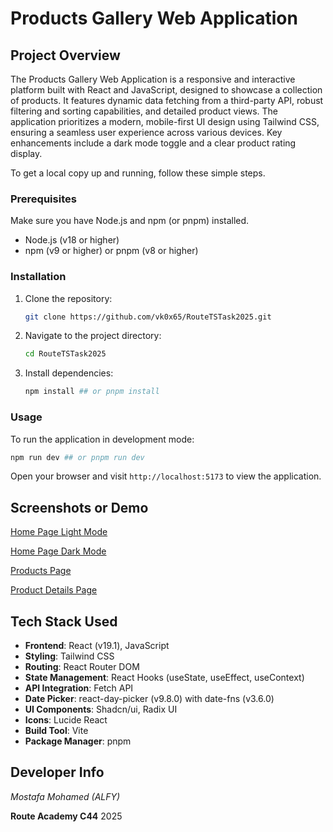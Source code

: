 # Products Gallery Web Application

## Project Overview

The Products Gallery Web Application is a responsive and interactive platform built with React and JavaScript, designed to showcase a collection of products. It features dynamic data fetching from a third-party API, robust filtering and sorting capabilities, and detailed product views. The application prioritizes a modern, mobile-first UI design using Tailwind CSS, ensuring a seamless user experience across various devices. Key enhancements include a dark mode toggle and a clear product rating display.


To get a local copy up and running, follow these simple steps.

### Prerequisites

Make sure you have Node.js and npm (or pnpm) installed.

*   Node.js (v18 or higher)
*   npm (v9 or higher) or pnpm (v8 or higher)

### Installation

1.  Clone the repository:
    ```bash
    git clone https://github.com/vk0x65/RouteTSTask2025.git
    ```
2.  Navigate to the project directory:
    ```bash
    cd RouteTSTask2025
    ```
3.  Install dependencies:
    ```bash
    npm install ## or pnpm install
    ```

### Usage

To run the application in development mode:

```bash
npm run dev ## or pnpm run dev
```

Open your browser and visit `http://localhost:5173` to view the application.

## Screenshots or Demo

[Home Page Light Mode](Screenshots/home-light.png)

[Home Page Dark Mode](Screenshots/home-dark.png)

[Products Page](Screenshots/products.png)

[Product Details Page](Screenshots/product.png)

## Tech Stack Used

*   **Frontend**: React (v19.1), JavaScript
*   **Styling**: Tailwind CSS
*   **Routing**: React Router DOM
*   **State Management**: React Hooks (useState, useEffect, useContext)
*   **API Integration**: Fetch API
*   **Date Picker**: react-day-picker (v9.8.0) with date-fns (v3.6.0)
*   **UI Components**: Shadcn/ui, Radix UI
*   **Icons**: Lucide React
*   **Build Tool**: Vite
*   **Package Manager**: pnpm

## Developer Info
_Mostafa Mohamed (ALFY)_

__Route Academy C44__ 2025